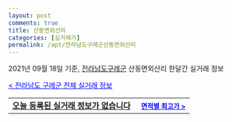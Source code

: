 ```yaml
---
layout: post
comments: true
title: 산동면외산리
categories: [실거래가]
permalink: /apt/전라남도구례군산동면외산리
---
```


2021년 09월 18일 기준, <a href="/apt/전라남도구례군">전라남도구례군</a> 산동면외산리 한달간 실거래 정보

<a style="color: blue;" href="/apt/전라남도구례군">< 전라남도 구례군 전체 실거래 정보</a>
<!---- start ---->
<table>
  <tr>
    <td colspan="4" style="font-weight: bold;"><a href="/apt/전라남도구례군산동면외산리{name_without_space}">오늘 등록된 실거래 정보가 없습니다</a> &nbsp;&nbsp;&nbsp; <a style="color: blue; font-size: smaller;" href="/apt/전라남도구례군산동면외산리{name_without_space}">면적별 최고가 ></a></td>
  </tr>
    
</table>
<!---- end ---->
    